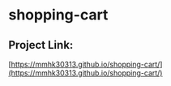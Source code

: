 # shopping-cart

## Project Link:
  
  [https://mmhk30313.github.io/shopping-cart/](https://mmhk30313.github.io/shopping-cart/)
